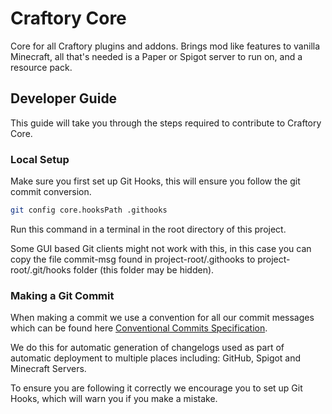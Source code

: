 # Craftory Core
Core for all Craftory plugins and addons. Brings mod like features to vanilla Minecraft, all that's needed is a Paper or Spigot server to run on, and a resource pack.

## Developer Guide
This guide will take you through the steps required to contribute to Craftory Core.

### Local Setup
Make sure you first set up Git Hooks, this will ensure you follow the git commit conversion.
```sh
git config core.hooksPath .githooks
```

Run this command in a terminal in the root directory of this project.

Some GUI based Git clients might not work with this, in this case you can copy the file commit-msg found in project-root/.githooks to project-root/.git/hooks folder (this folder may be hidden).

### Making a Git Commit
When making a commit we use a convention for all our commit messages which can be found here [Conventional Commits Specification](https://www.conventionalcommits.org/en/v1.0.0/).

We do this for automatic generation of changelogs used as part of automatic deployment to multiple places including: GitHub, Spigot and Minecraft Servers.

To ensure you are following it correctly we encourage you to set up Git Hooks, which will warn you if you make a mistake.